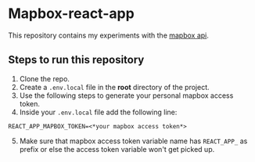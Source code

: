 # Mapbox-react-app
This repository contains my experiments with the [mapbox api](https://docs.mapbox.com/mapbox-gl-js/api/).

## Steps to run this repository
1. Clone the repo.
2. Create a `.env.local` file in the **root** directory of the project.
3. Use the following steps to generate your personal mapbox access token.
4. Inside your `.env.local` file add the following line:
```
REACT_APP_MAPBOX_TOKEN=<*your mapbox access token*>
```
5. Make sure that mapbox access token variable name has `REACT_APP_` as prefix or else the access token variable won't get picked up.

